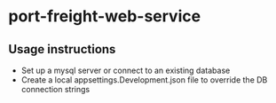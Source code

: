 # port-freight-web-service

## Usage instructions
* Set up a mysql server or connect to an existing database 
* Create a local appsettings.Development.json file to override the DB connection strings

